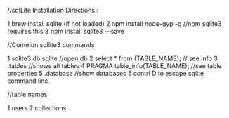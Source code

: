 //sqlLite Installation Directions :

1 brew install sqlite (if not loaded)
2 npm install node-gyp -g //npm sqlite3 requires this
3 npm install sqlite3 —save


//Common sqllite3 commands

1 sqlite3 db.sqlite //open db
2 select * from {TABLE_NAME}; // see info
3 .tables //shows all tables
4 PRAGMA table_info(TABLE_NAME); //see table properties
5 .database //show databases
5 contrl D to escape sqlite command line

//table names

1 users
2 collections

